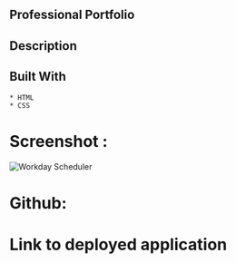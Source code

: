 ## Professional Portfolio
## Description
## Built With  
	* HTML
    * CSS
# Screenshot :     
![Workday Scheduler](assets\images\Protfolio.gif)

# Github:


# Link to deployed application
